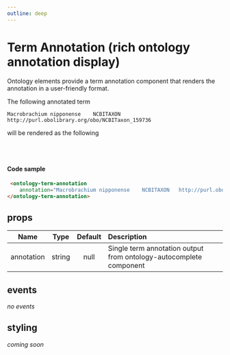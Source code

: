 ```yaml
---
outline: deep
---
```

<script setup lang="ts">
import "./../dist/index.js";
</script>

# Term Annotation (rich ontology annotation display)

Ontology elements provide a term annotation component that renders the annotation in a user-friendly format.

The following annotated term

```
Macrobrachium nipponense	NCBITAXON	http://purl.obolibrary.org/obo/NCBITaxon_159736
```

will be rendered as the following

<ontology-term-annotation 
    annotation="Macrobrachium nipponense	NCBITAXON	http://purl.obolibrary.org/obo/NCBITaxon_159736">
</ontology-term-annotation>

<br/><br/>

#### Code sample

```html
 <ontology-term-annotation 
    annotation="Macrobrachium nipponense	NCBITAXON	http://purl.obolibrary.org/obo/NCBITaxon_159736">
</ontology-term-annotation>
```

## props

| Name        |      Type      |  Default | Description |
| ----------- | :------------: | :------: | :---------- |
| annotation  | string         |   null   | Single term annotation output from ontology-autocomplete component |

## events

*no events*

## styling

*coming soon*